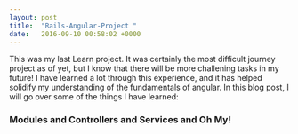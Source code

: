 ```yaml
---
layout: post
title:  "Rails-Angular-Project "
date:   2016-09-10 00:58:02 +0000
---
```


This was my last Learn project. It was certainly the most difficult journey project as of yet, but I know that there will be more challening tasks in my future! I have learned a lot through this experience, and it has helped solidify my understanding of the fundamentals of angular. In this blog post, I will go over some of the things I have learned:

### Modules and Controllers and Services and Oh My! 

### 
